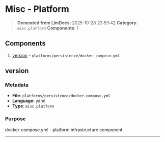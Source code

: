 # Misc - Platform

> **Generated from LlmDocs**: 2025-10-28 23:59:42
> **Category**: `misc.platform`
> **Components**: 1

## Components

1. [version](#version) - `platforms/persistence/docker-compose.yml`

## version

### Metadata

- **File**: `platforms/persistence/docker-compose.yml`
- **Language**: yaml
- **Type**: `misc.platform`

### Purpose

docker-compose.yml - platform infrastructure component

---

